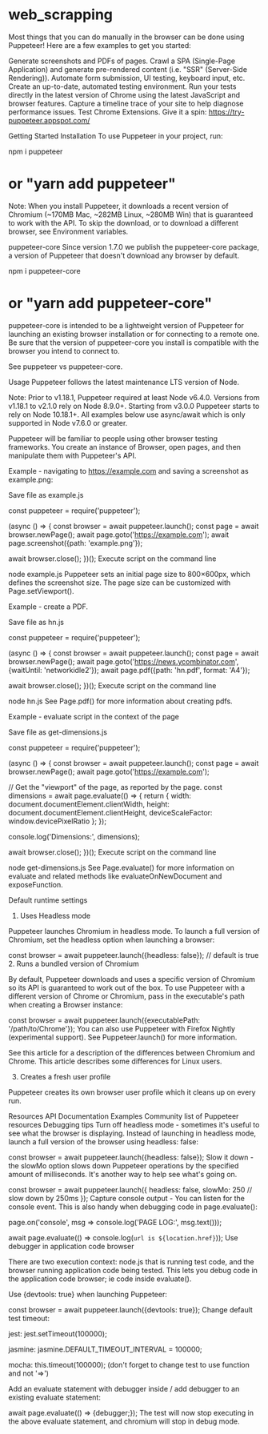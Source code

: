 # web_scrapping
Most things that you can do manually in the browser can be done using Puppeteer! Here are a few examples to get you started:

Generate screenshots and PDFs of pages.
Crawl a SPA (Single-Page Application) and generate pre-rendered content (i.e. "SSR" (Server-Side Rendering)).
Automate form submission, UI testing, keyboard input, etc.
Create an up-to-date, automated testing environment. Run your tests directly in the latest version of Chrome using the latest JavaScript and browser features.
Capture a timeline trace of your site to help diagnose performance issues.
Test Chrome Extensions.
Give it a spin: https://try-puppeteer.appspot.com/

Getting Started
Installation
To use Puppeteer in your project, run:

npm i puppeteer
# or "yarn add puppeteer"
Note: When you install Puppeteer, it downloads a recent version of Chromium (~170MB Mac, ~282MB Linux, ~280MB Win) that is guaranteed to work with the API. To skip the download, or to download a different browser, see Environment variables.

puppeteer-core
Since version 1.7.0 we publish the puppeteer-core package, a version of Puppeteer that doesn't download any browser by default.

npm i puppeteer-core
# or "yarn add puppeteer-core"
puppeteer-core is intended to be a lightweight version of Puppeteer for launching an existing browser installation or for connecting to a remote one. Be sure that the version of puppeteer-core you install is compatible with the browser you intend to connect to.

See puppeteer vs puppeteer-core.

Usage
Puppeteer follows the latest maintenance LTS version of Node.

Note: Prior to v1.18.1, Puppeteer required at least Node v6.4.0. Versions from v1.18.1 to v2.1.0 rely on Node 8.9.0+. Starting from v3.0.0 Puppeteer starts to rely on Node 10.18.1+. All examples below use async/await which is only supported in Node v7.6.0 or greater.

Puppeteer will be familiar to people using other browser testing frameworks. You create an instance of Browser, open pages, and then manipulate them with Puppeteer's API.

Example - navigating to https://example.com and saving a screenshot as example.png:

Save file as example.js

const puppeteer = require('puppeteer');

(async () => {
  const browser = await puppeteer.launch();
  const page = await browser.newPage();
  await page.goto('https://example.com');
  await page.screenshot({path: 'example.png'});

  await browser.close();
})();
Execute script on the command line

node example.js
Puppeteer sets an initial page size to 800×600px, which defines the screenshot size. The page size can be customized with Page.setViewport().

Example - create a PDF.

Save file as hn.js

const puppeteer = require('puppeteer');

(async () => {
  const browser = await puppeteer.launch();
  const page = await browser.newPage();
  await page.goto('https://news.ycombinator.com', {waitUntil: 'networkidle2'});
  await page.pdf({path: 'hn.pdf', format: 'A4'});

  await browser.close();
})();
Execute script on the command line

node hn.js
See Page.pdf() for more information about creating pdfs.

Example - evaluate script in the context of the page

Save file as get-dimensions.js

const puppeteer = require('puppeteer');

(async () => {
  const browser = await puppeteer.launch();
  const page = await browser.newPage();
  await page.goto('https://example.com');

  // Get the "viewport" of the page, as reported by the page.
  const dimensions = await page.evaluate(() => {
    return {
      width: document.documentElement.clientWidth,
      height: document.documentElement.clientHeight,
      deviceScaleFactor: window.devicePixelRatio
    };
  });

  console.log('Dimensions:', dimensions);

  await browser.close();
})();
Execute script on the command line

node get-dimensions.js
See Page.evaluate() for more information on evaluate and related methods like evaluateOnNewDocument and exposeFunction.

Default runtime settings
1. Uses Headless mode

Puppeteer launches Chromium in headless mode. To launch a full version of Chromium, set the headless option when launching a browser:

const browser = await puppeteer.launch({headless: false}); // default is true
2. Runs a bundled version of Chromium

By default, Puppeteer downloads and uses a specific version of Chromium so its API is guaranteed to work out of the box. To use Puppeteer with a different version of Chrome or Chromium, pass in the executable's path when creating a Browser instance:

const browser = await puppeteer.launch({executablePath: '/path/to/Chrome'});
You can also use Puppeteer with Firefox Nightly (experimental support). See Puppeteer.launch() for more information.

See this article for a description of the differences between Chromium and Chrome. This article describes some differences for Linux users.

3. Creates a fresh user profile

Puppeteer creates its own browser user profile which it cleans up on every run.

Resources
API Documentation
Examples
Community list of Puppeteer resources
Debugging tips
Turn off headless mode - sometimes it's useful to see what the browser is displaying. Instead of launching in headless mode, launch a full version of the browser using headless: false:

const browser = await puppeteer.launch({headless: false});
Slow it down - the slowMo option slows down Puppeteer operations by the specified amount of milliseconds. It's another way to help see what's going on.

const browser = await puppeteer.launch({
  headless: false,
  slowMo: 250 // slow down by 250ms
});
Capture console output - You can listen for the console event. This is also handy when debugging code in page.evaluate():

page.on('console', msg => console.log('PAGE LOG:', msg.text()));

await page.evaluate(() => console.log(`url is ${location.href}`));
Use debugger in application code browser

There are two execution context: node.js that is running test code, and the browser running application code being tested. This lets you debug code in the application code browser; ie code inside evaluate().

Use {devtools: true} when launching Puppeteer:

const browser = await puppeteer.launch({devtools: true});
Change default test timeout:

jest: jest.setTimeout(100000);

jasmine: jasmine.DEFAULT_TIMEOUT_INTERVAL = 100000;

mocha: this.timeout(100000); (don't forget to change test to use function and not '=>')

Add an evaluate statement with debugger inside / add debugger to an existing evaluate statement:

await page.evaluate(() => {debugger;});
The test will now stop executing in the above evaluate statement, and chromium will stop in debug mode.

